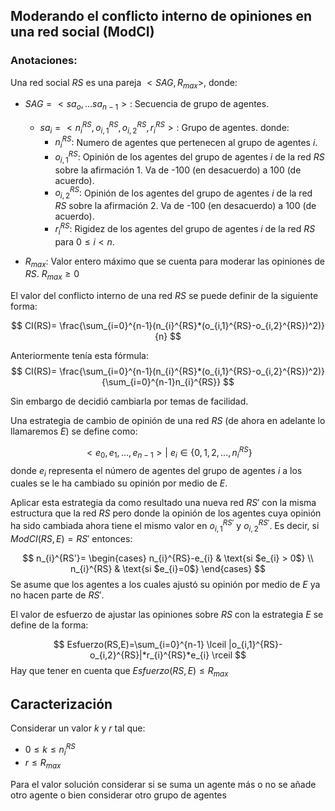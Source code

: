 
## Moderando el conflicto interno de opiniones en una red social (ModCI)

### Anotaciones:

Una red social $RS$ es una pareja $< SAG, R_{max} >$, donde:

- $SAG = <sa_o,...sa_{n-1}>:$ Secuencia de grupo de agentes.

	- $sa_i = <n_i^{RS},o_{i,1}^{RS},o_{i,2}^{RS},r_i^{RS}>:$ Grupo de agentes. donde:
		- $n_i^{RS}:$ Numero de agentes que pertenecen al grupo de agentes $i$.
		- $o_{i,1}^{RS}:$ Opinión de los agentes del grupo de agentes $i$ de la red $RS$ sobre la afirmación 1. Va de -100 (en desacuerdo) a 100 (de acuerdo).
		- $o_{i,2}^{RS}:$ Opinión de los agentes del grupo de agentes $i$ de la red $RS$ sobre la afirmación 2. Va de -100 (en desacuerdo) a 100 (de acuerdo).
		- $r_i^{RS}:$ Rigidez de los agentes del grupo de agentes $i$ de la red $RS$ para $0\leq i<n$.

- $R_{max}:$ Valor entero máximo que se cuenta para moderar las opiniones de $RS$. $R_{max} \geq 0$ 


El  valor del conflicto interno de una red $RS$ se puede definir de la siguiente forma:

$$
CI(RS)= \frac{\sum_{i=0}^{n-1}(n_{i}^{RS}*(o_{i,1}^{RS}-o_{i,2}^{RS})^2)}{n}
$$


Anteriormente tenía esta fórmula:
$$
CI(RS)= \frac{\sum_{i=0}^{n-1}(n_{i}^{RS}*(o_{i,1}^{RS}-o_{i,2}^{RS})^2)}{\sum_{i=0}^{n-1}n_{i}^{RS}}
$$

Sin embargo de decidió cambiarla por temas de facilidad.

Una estrategia de cambio de opinión de una red $RS$ (de ahora en adelante lo llamaremos $E$) se define como: 

$$
<e_{0},e_{1},\dots,e_{n-1}> | \text{ } e_{i} \in \{ 0,1,2,\dots,n_{i}^{RS} \}
$$
donde $e_{i}$ representa el número de agentes del grupo de agentes $i$ a los cuales se le ha cambiado su opinión por medio de $E$.

Aplicar esta estrategia da como resultado una nueva red $RS'$ con la misma estructura que la red $RS$ pero donde la opinión de los agentes cuya opinión ha sido cambiada ahora tiene el mismo valor en $o_{i,1}^{RS'}$ y $o_{i,2}^{RS'}$. Es decir, si $ModCI(RS,E)=RS'$ entonces:

$$
  n_{i}^{RS'}= 
  \begin{cases}
    n_{i}^{RS}-e_{i} & \text{si $e_{i} > 0$} \\
    n_{i}^{RS} & \text{si $e_{i}=0$}
  \end{cases}
$$
Se asume que los agentes a los cuales ajustó su opinión por medio de $E$ ya no hacen parte de $RS'$.

El valor de esfuerzo de ajustar las opiniones sobre $RS$ con la estrategia $E$ se define de la forma:

$$
Esfuerzo(RS,E)=\sum_{i=0}^{n-1} \lceil |o_{i,1}^{RS}-o_{i,2}^{RS}|*r_{i}^{RS}*e_{i} \rceil 
$$
Hay que tener en cuenta que $Esfuerzo(RS,E)\leq R_{max}$ 



## Caracterización

Considerar un valor $k$ y $r$  tal que:

- $0 \leq k\leq n_{i}^{RS}$
- $r\leq R_{max}$

Para el valor solución considerar si se suma un agente más o no se añade otro agente o bien considerar otro grupo de agentes